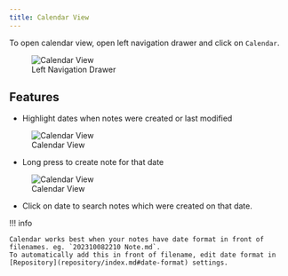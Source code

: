 ```yaml
---
title: Calendar View
---
```


To open calendar view, open left navigation drawer and click on `Calendar`.

<figure>
<img src="/assets/img/nav-bar-calendar.png" alt="Calendar View"/>
 <figcaption>Left Navigation Drawer</figcaption>
</figure>

## Features 

- Highlight dates when notes were created or last modified

<figure>
<img src="/assets/img/calendar.webp" alt="Calendar View"/>
 <figcaption>Calendar View</figcaption>
</figure>

- Long press to create note for that date

<figure>
<img src="/assets/img/calendar1.webp" alt="Calendar View"/>
 <figcaption>Calendar View</figcaption>
</figure>

- Click on date to search notes which were created on that date.

!!! info

    Calendar works best when your notes have date format in front of filenames. eg. `202310082210 Note.md`.
    To automatically add this in front of filename, edit date format in [Repository](repository/index.md#date-format) settings.

